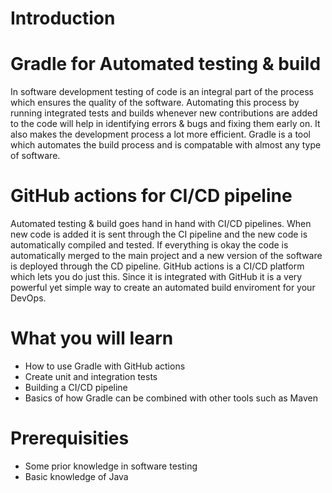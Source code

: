 # Introduction

# Gradle for Automated testing & build
In software development testing of code is an integral part of the process which ensures the quality of the software. Automating this process by running integrated tests and builds whenever new contributions are added to the code will help in identifying errors & bugs and fixing them early on. It also makes the development process a lot more efficient. Gradle is a tool which automates the build process and is compatable with almost any type of software.

# GitHub actions for CI/CD pipeline
Automated testing & build goes hand in hand with CI/CD pipelines. When new code is added it is sent through the CI pipeline and the new code is automatically compiled and tested. If everything is okay the code is automatically merged to the main project and a new version of the software is deployed through the CD pipeline. GitHub actions is a CI/CD platform which lets you do just this. Since it is integrated with GitHub it is a very powerful yet simple way to create an automated build enviroment for your DevOps.

# What you will learn
* How to use Gradle with GitHub actions
* Create unit and integration tests
* Building a CI/CD pipeline
* Basics of how Gradle can be combined with other tools such as Maven

# Prerequisities
* Some prior knowledge in software testing
* Basic knowledge of Java
